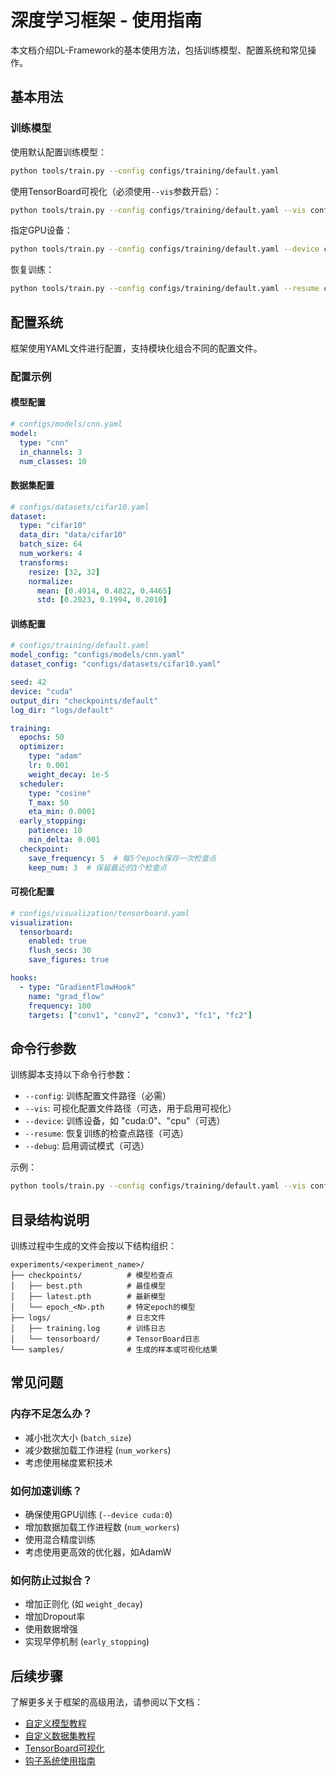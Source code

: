 # 深度学习框架 - 使用指南

本文档介绍DL-Framework的基本使用方法，包括训练模型、配置系统和常见操作。

## 基本用法

### 训练模型

使用默认配置训练模型：

```bash
python tools/train.py --config configs/training/default.yaml
```

使用TensorBoard可视化（必须使用`--vis`参数开启）：

```bash
python tools/train.py --config configs/training/default.yaml --vis configs/visualization/tensorboard.yaml
```

指定GPU设备：

```bash
python tools/train.py --config configs/training/default.yaml --device cuda:0
```

恢复训练：

```bash
python tools/train.py --config configs/training/default.yaml --resume checkpoints/my_experiment/latest.pth
```

## 配置系统

框架使用YAML文件进行配置，支持模块化组合不同的配置文件。

### 配置示例

#### 模型配置

```yaml
# configs/models/cnn.yaml
model:
  type: "cnn"
  in_channels: 3
  num_classes: 10
```

#### 数据集配置

```yaml
# configs/datasets/cifar10.yaml
dataset:
  type: "cifar10"
  data_dir: "data/cifar10"
  batch_size: 64
  num_workers: 4
  transforms:
    resize: [32, 32]
    normalize:
      mean: [0.4914, 0.4822, 0.4465]
      std: [0.2023, 0.1994, 0.2010]
```

#### 训练配置

```yaml
# configs/training/default.yaml
model_config: "configs/models/cnn.yaml"
dataset_config: "configs/datasets/cifar10.yaml"

seed: 42
device: "cuda"
output_dir: "checkpoints/default"
log_dir: "logs/default"

training:
  epochs: 50
  optimizer:
    type: "adam"
    lr: 0.001
    weight_decay: 1e-5
  scheduler:
    type: "cosine"
    T_max: 50
    eta_min: 0.0001
  early_stopping:
    patience: 10
    min_delta: 0.001
  checkpoint:
    save_frequency: 5  # 每5个epoch保存一次检查点
    keep_num: 3  # 保留最近的3个检查点
```

#### 可视化配置

```yaml
# configs/visualization/tensorboard.yaml
visualization:
  tensorboard:
    enabled: true
    flush_secs: 30
    save_figures: true

hooks:
  - type: "GradientFlowHook"
    name: "grad_flow"
    frequency: 100
    targets: ["conv1", "conv2", "conv3", "fc1", "fc2"]
```

## 命令行参数

训练脚本支持以下命令行参数：

- `--config`: 训练配置文件路径（必需）
- `--vis`: 可视化配置文件路径（可选，用于启用可视化）
- `--device`: 训练设备，如 "cuda:0"、"cpu"（可选）
- `--resume`: 恢复训练的检查点路径（可选）
- `--debug`: 启用调试模式（可选）

示例：

```bash
python tools/train.py --config configs/training/default.yaml --vis configs/visualization/tensorboard.yaml --device cuda:0
```

## 目录结构说明

训练过程中生成的文件会按以下结构组织：

```
experiments/<experiment_name>/
├── checkpoints/          # 模型检查点
│   ├── best.pth          # 最佳模型
│   ├── latest.pth        # 最新模型
│   └── epoch_<N>.pth     # 特定epoch的模型
├── logs/                 # 日志文件
│   ├── training.log      # 训练日志
│   └── tensorboard/      # TensorBoard日志
└── samples/              # 生成的样本或可视化结果
```

## 常见问题

### 内存不足怎么办？

- 减小批次大小 (`batch_size`)
- 减少数据加载工作进程 (`num_workers`)
- 考虑使用梯度累积技术

### 如何加速训练？

- 确保使用GPU训练 (`--device cuda:0`)
- 增加数据加载工作进程数 (`num_workers`)
- 使用混合精度训练
- 考虑使用更高效的优化器，如AdamW

### 如何防止过拟合？

- 增加正则化 (如 `weight_decay`)
- 增加Dropout率
- 使用数据增强
- 实现早停机制 (`early_stopping`)

## 后续步骤

了解更多关于框架的高级用法，请参阅以下文档：

- [自定义模型教程](custom_model.md)
- [自定义数据集教程](custom_dataset.md)
- [TensorBoard可视化](tensorboard_visualization.md)
- [钩子系统使用指南](hooks_usage.md) 